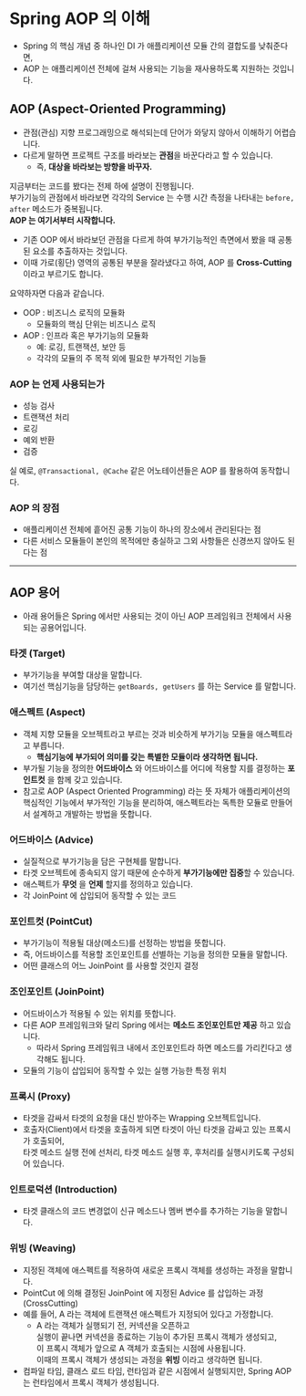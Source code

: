# Spring AOP 의 이해
* Spring 의 핵심 개념 중 하나인 DI 가 애플리케이션 모듈 간의 결합도를 낮춰준다면,
* AOP 는 애플리케이션 전체에 걸쳐 사용되는 기능을 재사용하도록 지원하는 것입니다.

## AOP (Aspect-Oriented Programming)
* 관점(관심) 지향 프로그래밍으로 해석되는데 단어가 와닿지 않아서 이해하기 어렵습니다.
* 다르게 말하면 프로젝트 구조를 바라보는 **관점**을 바꾼다라고 할 수 있습니다.
    * 즉, **대상을 바라보는 방향을 바꾸자.**
    
지금부터는 코드를 봤다는 전제 하에 설명이 진행됩니다.<br>
부가기능의 관점에서 바라보면 각각의 Service 는 수행 시간 측정을 나타내는 ```before, after``` 메소드가 중복됩니다.<br>
**AOP 는 여기서부터 시작합니다.**
* 기존 OOP 에서 바라보던 관점을 다르게 하여 부가기능적인 측면에서 봤을 때 공통된 요소를 추출하자는 것입니다.
* 이때 가로(횡단) 영역의 공통된 부분을 잘라냈다고 하여, AOP 를 **Cross-Cutting** 이라고 부르기도 합니다.

요약하자면 다음과 같습니다.
* OOP : 비즈니스 로직의 모듈화
    * 모듈화의 핵심 단위는 비즈니스 로직
* AOP : 인프라 혹은 부가기능의 모듈화
    * 예: 로깅, 트랜잭션, 보안 등
    * 각각의 모듈의 주 목적 외에 필요한 부가적인 기능들
    
### AOP 는 언제 사용되는가
* 성능 검사
* 트랜잭션 처리
* 로깅
* 예외 반환
* 검증

실 예로, ```@Transactional, @Cache``` 같은 어노테이션들은 AOP 를 활용하여 동작합니다.
    
### AOP 의 장점
* 애플리케이션 전체에 흩어진 공통 기능이 하나의 장소에서 관리된다는 점
* 다른 서비스 모듈들이 본인의 목적에만 충실하고 그외 사항들은 신경쓰지 않아도 된다는 점

---

## AOP 용어
* 아래 용어들은 Spring 에서만 사용되는 것이 아닌 AOP 프레임워크 전체에서 사용되는 공용어입니다.

### 타겟 (Target)
* 부가기능을 부여할 대상을 말합니다.
* 여기선 핵심기능을 담당하는 ```getBoards, getUsers``` 를 하는 Service 를 말합니다.

### 애스펙트 (Aspect)
* 객체 지향 모듈을 오브젝트라고 부르는 것과 비슷하게 부가기능 모듈을 애스펙트라고 부릅니다.
    * **핵심기능에 부가되어 의미를 갖는 특별한 모듈이라 생각하면 됩니다.**
* 부가될 기능을 정의한 **어드바이스** 와 어드바이스를 어디에 적용할 지를 결정하는 **포인트컷** 을 함께 갖고 있습니다.
* 참고로 AOP (Aspect Oriented Programming) 라는 뜻 자체가 애플리케이션의 핵심적인 기능에서 부가적인 기능을 분리하여,
 애스펙트라는 독특한 모듈로 만들어서 설계하고 개발하는 방법을 뜻합니다.
 
### 어드바이스 (Advice)
* 실질적으로 부가기능을 담은 구현체를 말합니다.
* 타겟 오브젝트에 종속되지 않기 때문에 순수하게 **부가기능에만 집중**할 수 있습니다.
* 애스펙트가 **무엇** 을 **언제** 할지를 정의하고 있습니다.
* 각 JoinPoint 에 삽입되어 동작할 수 있는 코드

### 포인트컷 (PointCut)
* 부가기능이 적용될 대상(메소드)를 선정하는 방법을 뜻합니다.
* 즉, 어드바이스를 적용할 조인포인트를 선별하는 기능을 정의한 모듈을 말합니다.
* 어떤 클래스의 어느 JoinPoint 를 사용할 것인지 결정

### 조인포인트 (JoinPoint)
* 어드바이스가 적용될 수 있는 위치를 뜻합니다.
* 다른 AOP 프레임워크와 달리 Spring 에서는 **메소드 조인포인트만 제공** 하고 있습니다.
    * 따라서 Spring 프레임워크 내에서 조인포인트라 하면 메소드를 가리킨다고 생각해도 됩니다.
* 모듈의 기능이 삽입되어 동작할 수 있는 실행 가능한 특정 위치
    
### 프록시 (Proxy)
* 타겟을 감싸서 타겟의 요청을 대신 받아주는 Wrapping 오브젝트입니다.
* 호출자(Client)에서 타겟을 호출하게 되면 타겟이 아닌 타겟을 감싸고 있는 프록시가 호출되어,<br>
 타겟 메소드 실행 전에 선처리, 타겟 메소드 실행 후, 후처리를 실행시키도록 구성되어 있습니다.
 
### 인트로덕션 (Introduction)
* 타겟 클래스의 코드 변경없이 신규 메소드나 멤버 변수를 추가하는 기능을 말합니다.

### 위빙 (Weaving)
* 지정된 객체에 애스펙트를 적용하여 새로운 프록시 객체를 생성하는 과정을 말합니다.
* PointCut 에 의해 결정된 JoinPoint 에 지정된 Advice 를 삽입하는 과정 (CrossCutting)
* 예를 들어, A 라는 객체에 트랜잭션 애스펙트가 지정되어 있다고 가정합니다.
    * A 라는 객체가 실행되기 전, 커넥션을 오픈하고<br>
    실행이 끝나면 커넥션을 종료하는 기능이 추가된 프록시 객체가 생성되고,<br>
    이 프록시 객체가 앞으로 A 객체가 호출되는 시점에 사용됩니다.<br>
    이때의 프록시 객체가 생성되는 과정을 **위빙** 이라고 생각하면 됩니다.
* 컴파일 타임, 클래스 로드 타임, 런타임과 같은 시점에서 실행되지만, Spring AOP 는 런타임에서 프록시 객체가 생성됩니다.
